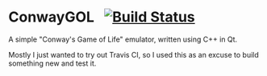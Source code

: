 # ConwayGOL  &nbsp;&nbsp;[![Build Status](https://travis-ci.org/bmhenry/ConwayGOL.svg?branch=master)](https://travis-ci.org/bmhenry/ConwayGOL)

A simple "Conway's Game of Life" emulator, written using C++ in Qt.

Mostly I just wanted to try out Travis CI, so I used this as an excuse to build something new and test it.
